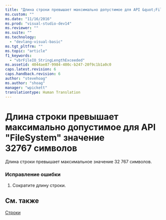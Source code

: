 ```yaml
---
title: "Длина строки превышает максимально допустимое для API &quot;FileSystem&quot; значение 32767&#160;символов | Microsoft Docs"
ms.custom: ""
ms.date: "11/16/2016"
ms.prod: "visual-studio-dev14"
ms.reviewer: ""
ms.suite: ""
ms.technology: 
  - "devlang-visual-basic"
ms.tgt_pltfrm: ""
ms.topic: "article"
f1_keywords: 
  - "vbrFileIO_StringLengthExceeded"
ms.assetid: 4044ae87-9984-400c-b247-20f9c1b1a0c0
caps.latest.revision: 6
caps.handback.revision: 6
author: "stevehoag"
ms.author: "shoag"
manager: "wpickett"
translationtype: Human Translation
---
```

# Длина строки превышает максимально допустимое для API &quot;FileSystem&quot; значение 32767&#160;символов
Длина строки превышает максимальное значение 32 767 символов.  
  
### Исправление ошибки  
  
1.  Сократите длину строки.  
  
## См. также  
 [Строки](../../visual-basic/programming-guide/language-features/strings/index.md)